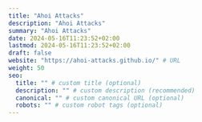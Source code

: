 ```yaml
---
title: "Ahoi Attacks"
description: "Ahoi Attacks"
summary: "Ahoi Attacks"
date: 2024-05-16T11:23:52+02:00
lastmod: 2024-05-16T11:23:52+02:00
draft: false
website: "https://ahoi-attacks.github.io/" # URL
weight: 50
seo:
  title: "" # custom title (optional)
  description: "" # custom description (recommended)
  canonical: "" # custom canonical URL (optional)
  robots: "" # custom robot tags (optional)
---
```

